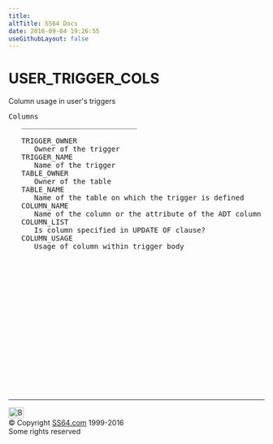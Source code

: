 ```yaml
---
title:
altTitle: SS64 Docs
date: 2016-09-04 19:26:55
useGithubLayout: false
---
```

<!-- #BeginLibraryItem "/Library/head_orad.lbi" --><!-- #EndLibraryItem --><h1>USER_TRIGGER_COLS </h1><p> Column usage in user's triggers </p> 
 
<pre>Columns
   ___________________________
 
   TRIGGER_OWNER
      Owner of the trigger
   TRIGGER_NAME
      Name of the trigger
   TABLE_OWNER
      Owner of the table
   TABLE_NAME
      Name of the table on which the trigger is defined
   COLUMN_NAME
      Name of the column or the attribute of the ADT column used in trigger definition
   COLUMN_LIST
      Is column specified in UPDATE OF clause?
   COLUMN_USAGE
      Usage of column within trigger body

</pre><!-- #BeginLibraryItem "/Library/foot_orad.lbi" --><p>
<!-- oracle-footer -->
<ins class="adsbygoogle" style="display:inline-block;width:300px;height:250px" data-ad-client="ca-pub-6140977852749469" data-ad-slot="4275490898"></ins>
<script>
(adsbygoogle = window.adsbygoogle || []).push({});
</script></p>
<hr>
<div id="bl" class="footer"><a href="USER_TRIGGER_COLS.html#"><img src="../images/top.png" width="30" height="22" alt="Back to the Top"></a></div>
<div id="br" class="footer, tagline">© Copyright <a href="../index.html">SS64.com</a> 1999-2016<br>
Some rights reserved</div>
<!-- #EndLibraryItem -->

